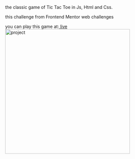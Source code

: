 the classic game of Tic Tac Toe in Js, Html and Css.

this  challenge from Frontend Mentor web challenges

you can play this game at:<a  href="https://yonatan-arm.github.io/tic-tac-toe/" > live </a>
<br>
<img src="https://res.cloudinary.com/yonatan-cajan22/image/upload/v1673190781/Best-portfolio/tic%20tac%20toe.jpg" width="400" hegiht="400" alt="project" />

